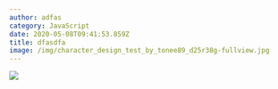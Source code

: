 ```yaml
---
author: adfas
category: JavaScript
date: 2020-05-08T09:41:53.859Z
title: dfasdfa
image: /img/character_design_test_by_tonee89_d25r38g-fullview.jpg
---
```

![](/img/02_deutertagonist.jpg)